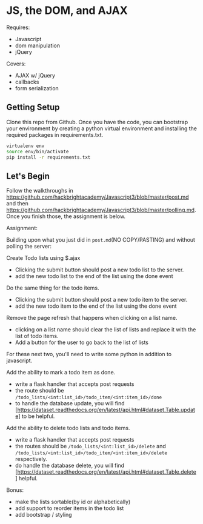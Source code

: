 # JS, the DOM, and AJAX

Requires:
- Javascript
- dom manipulation
- jQuery

Covers:
- AJAX w/ jQuery
- callbacks
- form serialization


## Getting Setup
Clone this repo from Github. Once you have the code, you can bootstrap your environment by creating a python virtual environment and installing the required packages in requirements.txt. 

````bash
virtualenv env
source env/bin/activate
pip install -r requirements.txt
````

## Let's Begin

Follow the walkthroughs in https://github.com/hackbrightacademy/Javascript3/blob/master/post.md and then https://github.com/hackbrightacademy/Javascript3/blob/master/polling.md. Once you finish those, the assignment is below.

Assignment:

Building upon what you just did in `post.md`(NO COPY/PASTING) and without polling the server:

Create Todo lists using $.ajax
- Clicking the submit button should post a new todo list to the server.  
- add the new todo list to the end of the list using the done event

Do the same thing for the todo items.
- Clicking the submit button should post a new todo item to the server.  
- add the new todo item to the end of the list using the done event

Remove the page refresh that happens when clicking on a list name.
- clicking on a list name should clear the list of lists and replace it with the list of todo items.
- Add a button for the user to go back to the list of lists

For these next two, you'll need to write some python in addition to javascript.

Add the ability to mark a todo item as done.
- write a flask handler that accepts post requests
- the route should be `/todo_lists/<int:list_id>/todo_item/<int:item_id>/done`
- to handle the database update, you will find [https://dataset.readthedocs.org/en/latest/api.html#dataset.Table.update] to be helpful.

Add the ability to delete todo lists and todo items.
- write a flask handler that accepts post requests
- the routes should be `/todo_lists/<int:list_id>/delete` and `/todo_lists/<int:list_id>/todo_item/<int:item_id>/delete` respectively. 
- do handle the database delete, you will find [https://dataset.readthedocs.org/en/latest/api.html#dataset.Table.delete] helpful.


Bonus:
- make the lists sortable(by id or alphabetically)
- add support to reorder items in the todo list
- add bootstrap / styling

